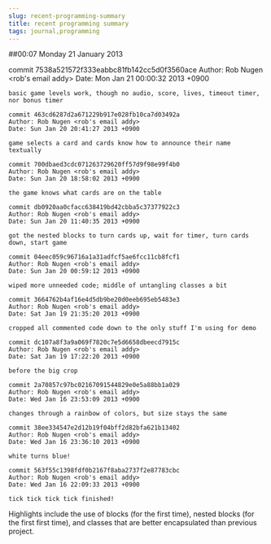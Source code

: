 ```yaml
---
slug: recent-programming-summary
title: recent programming summary
tags: journal,programming
---
```


##00:07 Monday 21 January 2013

commit 7538a521572f333eabbc81fb142cc5d0f3560ace
    Author: Rob Nugen <rob's email addy>
    Date: Mon Jan 21 00:00:32 2013 +0900
    
    basic game levels work, though no audio, score, lives, timeout timer, nor bonus timer
    
    commit 463cd6287d2a671229b917e028fb10ca7d03492a
    Author: Rob Nugen <rob's email addy>
    Date: Sun Jan 20 20:41:27 2013 +0900
    
    game selects a card and cards know how to announce their name textually
    
    commit 700dbaed3cdc071263729620ff57d9f98e99f4b0
    Author: Rob Nugen <rob's email addy>
    Date: Sun Jan 20 18:58:02 2013 +0900
    
    the game knows what cards are on the table
    
    commit db0920aa0cfacc638419bd42cbba5c37377922c3
    Author: Rob Nugen <rob's email addy>
    Date: Sun Jan 20 11:40:35 2013 +0900
    
    got the nested blocks to turn cards up, wait for timer, turn cards down, start game
    
    commit 04eec059c96716a1a31adfcf5ae6fcc11cb8fcf1
    Author: Rob Nugen <rob's email addy>
    Date: Sun Jan 20 00:59:12 2013 +0900
    
    wiped more unneeded code; middle of untangling classes a bit
    
    commit 3664762b4af16e4d5db9be20d0eeb695eb5483e3
    Author: Rob Nugen <rob's email addy>
    Date: Sat Jan 19 21:35:20 2013 +0900
    
    cropped all commented code down to the only stuff I'm using for demo
    
    commit dc107a8f3a9a069f7820c7e5d6658dbeecd7915c
    Author: Rob Nugen <rob's email addy>
    Date: Sat Jan 19 17:22:20 2013 +0900
    
    before the big crop
    
    commit 2a70857c97bc02167091544829e0e5a88bb1a029
    Author: Rob Nugen <rob's email addy>
    Date: Wed Jan 16 23:53:09 2013 +0900
    
    changes through a rainbow of colors, but size stays the same
    
    commit 38ee334547e2d12b19f04bff2d82bfa621b13402
    Author: Rob Nugen <rob's email addy>
    Date: Wed Jan 16 23:36:10 2013 +0900
    
    white turns blue!
    
    commit 563f55c1398fdf0b2167f8aba2737f2e87783cbc
    Author: Rob Nugen <rob's email addy>
    Date: Wed Jan 16 22:09:33 2013 +0900
    
    tick tick tick tick finished!



Highlights include the use of blocks (for the first time), nested blocks (for the first first time), and classes that are better encapsulated than previous project.

